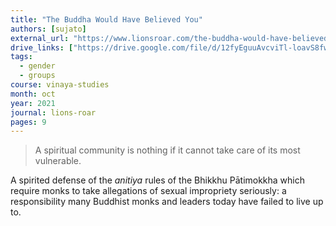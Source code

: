 ```yaml
---
title: "The Buddha Would Have Believed You"
authors: [sujato]
external_url: "https://www.lionsroar.com/the-buddha-would-have-believed-you/"
drive_links: ["https://drive.google.com/file/d/12fyEguuAvcviTl-loavS8fwkPk-iXdxl/view?usp=drivesdk"]
tags:
  - gender
  - groups
course: vinaya-studies
month: oct
year: 2021
journal: lions-roar
pages: 9
---
```


> A spiritual community is nothing if it cannot take care of its most vulnerable.

A spirited defense of the *anitiya* rules of the Bhikkhu Pātimokkha which require monks to take allegations of sexual impropriety seriously: a responsibility many Buddhist monks and leaders today have failed to live up to.

